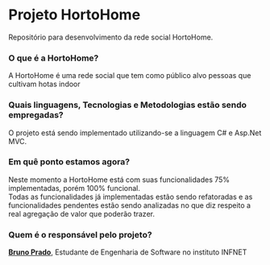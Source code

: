 # Projeto HortoHome

Repositório para desenvolvimento da rede social HortoHome.


### O que é a HortoHome?

A HortoHome é uma rede social que tem como público alvo pessoas que cultivam hotas indoor


### Quais linguagens, Tecnologias e Metodologias estão sendo empregadas?

O projeto está sendo implementado utilizando-se a linguagem C# e Asp.Net MVC. 


### Em quê ponto estamos agora?

Neste momento a HortoHome está com suas funcionalidades 75% implementadas, porém 100% funcional.  
Todas as funcionalidades já implementadas estão sendo refatoradas e as funcionalidades pendentes estão sendo analizadas no que diz respeito a real agregação de valor que poderão trazer.

### Quem é o responsável pelo projeto?
**[Bruno Prado](https://github.com/brunovitorprado)**, Estudante de Engenharia de Software no instituto INFNET
